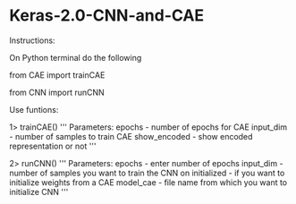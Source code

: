 # Keras-2.0-CNN-and-CAE

Instructions:

On Python terminal do the following

 from CAE import trainCAE
 
 from CNN import runCNN

Use funtions: 

1> trainCAE()
'''
Parameters:
epochs - number of epochs for CAE
input_dim - number of samples to train CAE
show_encoded - show encoded representation or not
'''

2> runCNN()
'''
Parameters:
	epochs - enter number of epochs
	input_dim - number of samples you want to train the CNN on
	initialized - if you want to initialize weights from a CAE
	model_cae - file name from which you want to initialize CNN
'''
